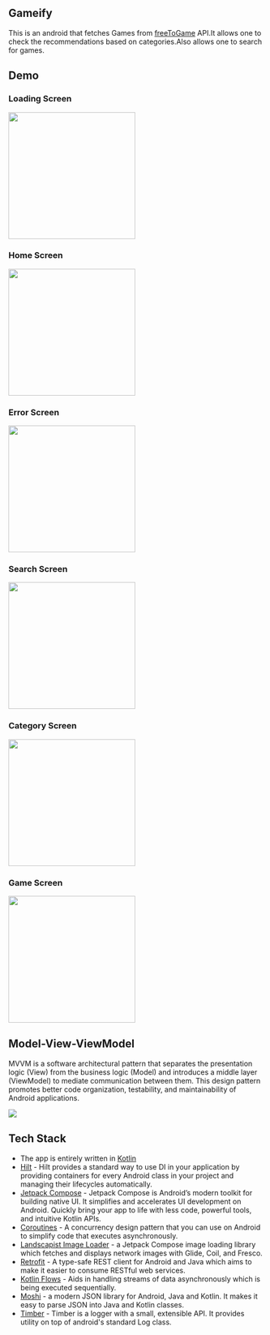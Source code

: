 ## Gameify
This is an android that fetches Games from [freeToGame](https://www.freetogame.com/api-doc) API.It allows one to check the recommendations based on categories.Also allows one to search for games.

## Demo

### Loading Screen
<img src="screenshots/loading.jpeg" width="250"/>

### Home Screen
<img src="screenshots/home.jpeg" width="250"/>

### Error Screen
<img src="screenshots/error_screen.jpeg" width="250"/>

### Search Screen
<img src="screenshots/search.jpeg" width="250"/>

### Category Screen
<img src="screenshots/category_screen.jpeg" width="250"/>

### Game Screen
<img src="screenshots/game_screen.jpeg" width="250"/>

## Model-View-ViewModel
MVVM is a software architectural pattern that separates the presentation logic (View) from the business logic (Model) and introduces a middle layer (ViewModel) to mediate communication between them. This design pattern promotes better code organization, testability, and maintainability of Android applications.

<img src="screenshots/MVVM.png"/>

## Tech Stack
- The app is entirely written in [Kotlin](https://kotlinlang.org/)
- [Hilt](https://developer.android.com/training/dependency-injection/hilt-android) - Hilt provides a standard way to use DI in your application by providing containers for every Android class in your project and managing their lifecycles automatically.
- [Jetpack Compose](https://developer.android.com/jetpack/compose) - Jetpack Compose is Android’s modern toolkit for building native UI. It simplifies and accelerates UI development on Android. Quickly bring your app to life with less code, powerful tools, and intuitive Kotlin APIs.
- [Coroutines](https://kotlinlang.org/docs/coroutines-overview.html) - A concurrency design pattern that you can use on Android to simplify code that executes asynchronously.
- [Landscapist Image Loader](https://skydoves.github.io/landscapist/coil/imageloader/) - a Jetpack Compose image loading library which fetches and displays network images with Glide, Coil, and Fresco.
- [Retrofit](https://square.github.io/retrofit/) - A type-safe REST client for Android and Java which aims to make it easier to consume RESTful web services.
- [Kotlin Flows](https://developer.android.com/kotlin/flow) - Aids in handling streams of data asynchronously which is being executed sequentially.
- [Moshi](https://github.com/square/moshi) - a modern JSON library for Android, Java and Kotlin. It makes it easy to parse JSON into Java and Kotlin classes.
- [Timber](https://github.com/JakeWharton/timber) - Timber is a logger with a small, extensible API. It provides utility on top of android's standard Log class.